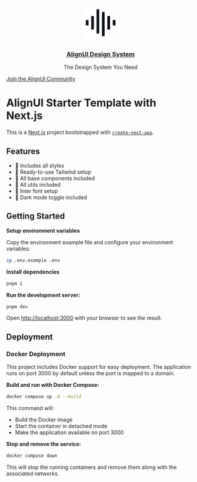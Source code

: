 <p align="center">
  <a href="https://alignui.com">
    <img src="./public/images/logo.svg" height="96">
    <h3 align="center">AlignUI Design System</h3>
  </a>
  <p align="center">The Design System You Need</p>
</p>


[Join the AlignUI Community](https://discord.gg/alignui)

# AlignUI Starter Template with Next.js

This is a [Next.js](https://nextjs.org) project bootstrapped with [`create-next-app`](https://nextjs.org/docs/app/api-reference/cli/create-next-app).

## Features

- 🔸 Includes all styles
- 🔸 Ready-to-use Tailwind setup
- 🔸 All base components included
- 🔸 All utils included
- 🔸 Inter font setup
- 🔸 Dark mode toggle included

## Getting Started

**Setup environment variables**

Copy the environment example file and configure your environment variables:

```bash
cp .env.example .env
```

**Install dependencies**

```bash
pnpm i
```

**Run the development server:**

```bash
pnpm dev
```

Open [http://localhost:3000](http://localhost:3000) with your browser to see the result.

## Deployment

### Docker Deployment

This project includes Docker support for easy deployment. The application runs on port 3000 by default unless the port is mapped to a domain.

**Build and run with Docker Compose:**

```bash
docker compose up -d --build
```

This command will:
- Build the Docker image
- Start the container in detached mode
- Make the application available on port 3000

**Stop and remove the service:**

```bash
docker compose down
```

This will stop the running containers and remove them along with the associated networks.
